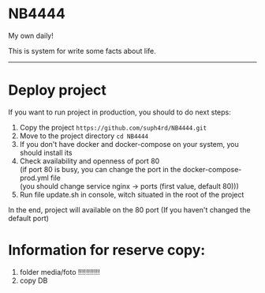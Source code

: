# NB4444
My own daily!

This is system for write some facts about life.

---------------------------------
# Deploy project
If you want to run project in production, you should to do next steps:

1. Copy the project ```https://github.com/suph4rd/NB4444.git```
2. Move to the project directory ```cd NB4444```
3. If you don't have docker and docker-compose on your system, you should install its
4. Check availability and openness of port 80 <br> 
(if port 80 is busy, you can change the port in the docker-compose-prod.yml file <br> 
(you should change service nginx -> ports (first value, default 80)))
5. Run file update.sh in console, witch situated in the root of the project

In the end, project will available on the 80 port (If you haven't changed the default port)

# Information for reserve copy:
1) folder media/foto !!!!!!!!!!!
2) copy DB
